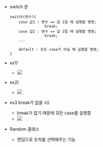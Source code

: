 
- switch 문
	```
	switch(변수){
		case 값1 : 변수 == 값 1일 때 실행할 명령;
					break;
		case 값2 : 변수 == 값 2일 때 실행할 명령;
					break;
		...
		
		default : 모든 case가 아닐 때 실행할 명령;
	} 
	```
- ex1)
	- ![](https://i.imgur.com/8Mbru6s.png)

- ex2) 
	- ![](https://i.imgur.com/hjsU0vg.png)

- ex3 break가 없을 시)
	- break가 없기 때문에 모든 case를 실행함 
	- ![](https://i.imgur.com/9nlmXQd.png)

- Random 클래스
	- 랜덤으로 숫자를 선택해주는 기능


